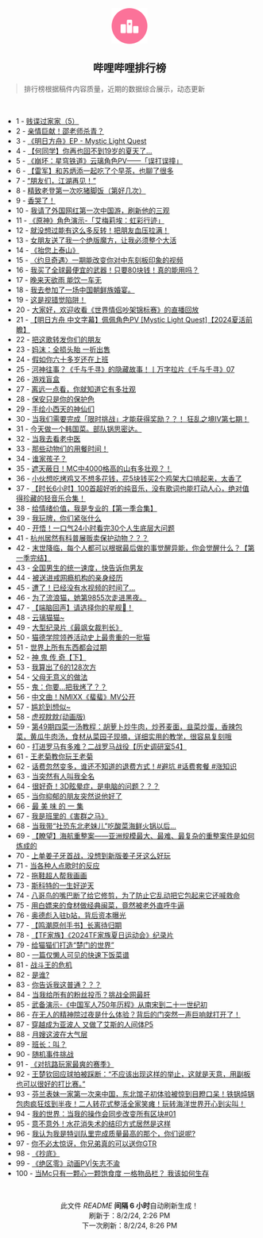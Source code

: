 <div align="center">
    <img src="./assets/icon_rank.png" alt="logo" />
    <h2>哔哩哔哩排行榜</h>
</div>

> 排行榜根据稿件内容质量，近期的数据综合展示，动态更新

<br />

<ul><li><span>1 - <a href=https://www.bilibili.com/BV1gU411S7pu>贱谍过家家（5）</a></span></li><li><span>2 - <a href=https://www.bilibili.com/BV1bE4m1d7NJ>亲情巨献！邵老师杀青？</a></span></li><li><span>3 - <a href=https://www.bilibili.com/BV1Ky411q7QC>《明日方舟》EP - Mystic Light Quest</a></span></li><li><span>4 - <a href=https://www.bilibili.com/BV15b42177rL>【何同学】你再也回不到19岁的夏天了...</a></span></li><li><span>5 - <a href=https://www.bilibili.com/BV1HM4m1y76Y>《崩坏：星穹铁道》云璃角色PV——「误打误撞」</a></span></li><li><span>6 - <a href=https://www.bilibili.com/BV1jb421778Y>【雷军】和苏炳添一起吃了个早茶，也聊了很多</a></span></li><li><span>7 - <a href=https://www.bilibili.com/BV1yH4y1c7Aq>“朋友们，江湖再见！”</a></span></li><li><span>8 - <a href=https://www.bilibili.com/BV1bM4m1y7Mj>精致老登第一次吃猪脚饭（第好几次）</a></span></li><li><span>9 - <a href=https://www.bilibili.com/BV1MZ421K7s3>香哭了！</a></span></li><li><span>10 - <a href=https://www.bilibili.com/BV1SU411U7AK>我请了外国网红第一次中国游，刷新他的三观</a></span></li><li><span>11 - <a href=https://www.bilibili.com/BV1Li421a7oH>《原神》角色演示-「艾梅莉埃：虹彩行迹」</a></span></li><li><span>12 - <a href=https://www.bilibili.com/BV1cf421B72c>就没想过能有这么多反转！把朋友血压拉满！</a></span></li><li><span>13 - <a href=https://www.bilibili.com/BV1cS42197VV>女朋友送了我一个绝版魔方，让我必须整个大活</a></span></li><li><span>14 - <a href=https://www.bilibili.com/BV1tz421i7zb>《抬您上泰山》</a></span></li><li><span>15 - <a href=https://www.bilibili.com/BV1bi421a7ka>〈约旦奇遇〉一期能改变你对中东刻板印象的视频</a></span></li><li><span>16 - <a href=https://www.bilibili.com/BV1Mf421i7ri>我买了全球最便宜的武器！只要80块钱！真的能用吗？</a></span></li><li><span>17 - <a href=https://www.bilibili.com/BV1MS42197VC>晚来天欲雨 能饮一车无</a></span></li><li><span>18 - <a href=https://www.bilibili.com/BV1RS421X7hP>我去参加了一场中国朝鲜族婚宴。</a></span></li><li><span>19 - <a href=https://www.bilibili.com/BV1yr421M7Gn>这是视错觉陷阱！</a></span></li><li><span>20 - <a href=https://www.bilibili.com/BV1gH4y1c7RK>大家好，欢迎收看《世界情侣吵架锦标赛》的直播回放</a></span></li><li><span>21 - <a href=https://www.bilibili.com/BV1Sf421q7dN>【明日方舟 中文字幕】佩佩角色PV [Mystic Light Quest]【2024夏活前瞻】</a></span></li><li><span>22 - <a href=https://www.bilibili.com/BV1wW421R7rR>把这歌转发你们的朋友</a></span></li><li><span>23 - <a href=https://www.bilibili.com/BV17m42137oU>妈沫：全损头胎 一折出售</a></span></li><li><span>24 - <a href=https://www.bilibili.com/BV1uE421A7x3>假如你六十多岁还在上班</a></span></li><li><span>25 - <a href=https://www.bilibili.com/BV1WT421r7ur>河神往事？《千与千寻》的隐藏故事！丨万字拉片《千与千寻》07</a></span></li><li><span>26 - <a href=https://www.bilibili.com/BV1XW42197yz>游戏盲盒</a></span></li><li><span>27 - <a href=https://www.bilibili.com/BV15Z421K7Ra>离远一点看，你就知道它有多壮观</a></span></li><li><span>28 - <a href=https://www.bilibili.com/BV1o4421Z7WW>保安只是你的保护色</a></span></li><li><span>29 - <a href=https://www.bilibili.com/BV1Fz421i7ca>手绘小西天的神仙们</a></span></li><li><span>30 - <a href=https://www.bilibili.com/BV1AU411S7Z4>当我们需要完成「限时挑战」才能获得奖励？？！ 狂乱之境IV第七期！</a></span></li><li><span>31 - <a href=https://www.bilibili.com/BV1cb421J7UW>今天做一个韩国菜。部队锅思密达。</a></span></li><li><span>32 - <a href=https://www.bilibili.com/BV14m42137g5>当我去看老中医</a></span></li><li><span>33 - <a href=https://www.bilibili.com/BV1SZ421N7nG>那些动物们的用餐时间！</a></span></li><li><span>34 - <a href=https://www.bilibili.com/BV1Ti421a7VH>谁家孩子？</a></span></li><li><span>35 - <a href=https://www.bilibili.com/BV1tT42167KN>遮天蔽日！MC中4000格高的山有多壮观？！</a></span></li><li><span>36 - <a href=https://www.bilibili.com/BV1sx4y147tC>小伙想吃烤鸡又不想多花钱，花5块钱买2个鸡架大口啃起来，太香了</a></span></li><li><span>37 - <a href=https://www.bilibili.com/BV1Tx4y147ag>【时长6小时】100首超好听的纯音乐，没有歌词也能打动人心，绝对值得珍藏的轻音乐合集！</a></span></li><li><span>38 - <a href=https://www.bilibili.com/BV1Qr421M7jt>给情绪价值，我是专业的【第一季合集】</a></span></li><li><span>39 - <a href=https://www.bilibili.com/BV1gb42177xL>我玩牌，你们紧张什么</a></span></li><li><span>40 - <a href=https://www.bilibili.com/BV1wS42197Ye>开悟！一口气24小时看完30个人生底层大问题</a></span></li><li><span>41 - <a href=https://www.bilibili.com/BV1MU411S7Cc>杭州居然有科普展贩卖保护动物？？？</a></span></li><li><span>42 - <a href=https://www.bilibili.com/BV1ME421A7Wk>末世降临，每个人都可以根据最后做的事觉醒异能，你会觉醒什么？【第一季完结】</a></span></li><li><span>43 - <a href=https://www.bilibili.com/BV1Qi421h7yv>全国男生的统一速度，快告诉你男友</a></span></li><li><span>44 - <a href=https://www.bilibili.com/BV1CZ421T7ZF>被送进戒网瘾机构的亲身经历</a></span></li><li><span>45 - <a href=https://www.bilibili.com/BV11r421M7fZ>遭了！已经没有水视频的时间了...</a></span></li><li><span>46 - <a href=https://www.bilibili.com/BV1wEvrevEYz>为了流浪猫，她第9855次走进黑夜。</a></span></li><li><span>47 - <a href=https://www.bilibili.com/BV1nEvDe4EiK>【端脑回声】请选择你的星舰🚀！</a></span></li><li><span>48 - <a href=https://www.bilibili.com/BV1PW421971H>云璃猫猫~</a></span></li><li><span>49 - <a href=https://www.bilibili.com/BV1dZ421N748>大型纪录片《最飒女裁判长》</a></span></li><li><span>50 - <a href=https://www.bilibili.com/BV1JS42197F5>猫德学院领养活动史上最贵重的一批猫</a></span></li><li><span>51 - <a href=https://www.bilibili.com/BV11f421v7hS>世界上所有东西都会过期</a></span></li><li><span>52 - <a href=https://www.bilibili.com/BV19E4m1R761>神 鬼 传 奇【下】</a></span></li><li><span>53 - <a href=https://www.bilibili.com/BV1KDvreCEen>我算出了6的128次方</a></span></li><li><span>54 - <a href=https://www.bilibili.com/BV1qE4m1R7Lf>父母无意义的做法</a></span></li><li><span>55 - <a href=https://www.bilibili.com/BV1ME421A7ts>鬼：你要...把我烤了？？</a></span></li><li><span>56 - <a href=https://www.bilibili.com/BV1vW42197Jv>中文曲！NMIXX《蜚蜚》MV公开</a></span></li><li><span>57 - <a href=https://www.bilibili.com/BV1fE4m1X7PZ>尴尬到想似~</a></span></li><li><span>58 - <a href=https://www.bilibili.com/BV16S411w7Gp>虎视眈眈(动画版)</a></span></li><li><span>59 - <a href=https://www.bilibili.com/BV1rW42197sy>第49期四菜一汤教程：胡萝卜炒牛肉，炒荞麦面，韭菜炒蛋，香辣包菜，黄瓜牛肉汤，食材从菜园子现摘，详细实用的教学，很容易复刻哦</a></span></li><li><span>60 - <a href=https://www.bilibili.com/BV1kW42197o7>打进罗马有多难？二战罗马战役【历史调研室54】</a></span></li><li><span>61 - <a href=https://www.bilibili.com/BV1az421B7be>王老菊教你玩王老菊</a></span></li><li><span>62 - <a href=https://www.bilibili.com/BV14Z421N75w>话费忽然变多，谁还不知道的退费方式！#避坑 #话费套餐 #涨知识</a></span></li><li><span>63 - <a href=https://www.bilibili.com/BV11f421v7MU>当突然有人叫我全名</a></span></li><li><span>64 - <a href=https://www.bilibili.com/BV1Rb421E7k1>很好奇！3D眩晕症，是电脑的问题？？？</a></span></li><li><span>65 - <a href=https://www.bilibili.com/BV1yy411i7Nr>当你抑郁的朋友突然说他好了</a></span></li><li><span>66 - <a href=https://www.bilibili.com/BV1rb421J7Wo>最 美 味 的 一 集</a></span></li><li><span>67 - <a href=https://www.bilibili.com/BV1Df421v7AU>我是班里的《害群之马》</a></span></li><li><span>68 - <a href=https://www.bilibili.com/BV1EZ421K7Sy>当我带“社恐东北老妹儿”吃酸菜海鲜火锅以后...</a></span></li><li><span>69 - <a href=https://www.bilibili.com/BV1m4421Z7yD>【瞭望】海航重整案——亚洲规模最大、最难、最复杂的重整案件是如何炼成的</a></span></li><li><span>70 - <a href=https://www.bilibili.com/BV1Ew4m1k7hr>上单姜子牙首战，没想到新版姜子牙这么好玩</a></span></li><li><span>71 - <a href=https://www.bilibili.com/BV1bU411U73h>当各种人点歌时的反应</a></span></li><li><span>72 - <a href=https://www.bilibili.com/BV1FH4y1c7Xm>拖鞋超人帮我画画</a></span></li><li><span>73 - <a href=https://www.bilibili.com/BV17svDepEQH>斯科特的一生好逆天</a></span></li><li><span>74 - <a href=https://www.bilibili.com/BV1dE4m1R7sj>八哥鸟的嘴巴断了给它修剪，为了防止它乱动把它包起来它还喊救命</a></span></li><li><span>75 - <a href=https://www.bilibili.com/BV1Tf421B7QM>用白嫖来的食材做经典闽菜，竟然被老外直呼牛逼</a></span></li><li><span>76 - <a href=https://www.bilibili.com/BV1oE4m1X7Em>奥德彪入驻b站，背后资本曝光</a></span></li><li><span>77 - <a href=https://www.bilibili.com/BV1cb421J7HA>【鸣潮原创手书】长离待归期</a></span></li><li><span>78 - <a href=https://www.bilibili.com/BV1gE421A7TY>【TF家族】《2024TF家族夏日运动会》纪录片</a></span></li><li><span>79 - <a href=https://www.bilibili.com/BV1Ni421a7bz>给猫猫们打造“楚门的世界”</a></span></li><li><span>80 - <a href=https://www.bilibili.com/BV14W4219781>一篇仅懒人可见的快速下饭菜谱</a></span></li><li><span>81 - <a href=https://www.bilibili.com/BV1BH4y1c7EJ>战斗王的危机</a></span></li><li><span>82 - <a href=https://www.bilibili.com/BV1MS42197ZA>是谁?</a></span></li><li><span>83 - <a href=https://www.bilibili.com/BV1o4421U7aN>你告诉我这普通？？？</a></span></li><li><span>84 - <a href=https://www.bilibili.com/BV1eE4m1R76D>当我给所有的粉丝投币？挑战全网最肝</a></span></li><li><span>85 - <a href=https://www.bilibili.com/BV1Kf421B7Xu>武备演示-《中国军人750年历程》从南宋到二十一世纪初</a></span></li><li><span>86 - <a href=https://www.bilibili.com/BV1NE4m197Cz>在无人的精神院过夜是什么体验？背后的门突然一声巨响就打开了！</a></span></li><li><span>87 - <a href=https://www.bilibili.com/BV1kf421q79j>穿越成为亚波人 又做了艾斯的人间体P5</a></span></li><li><span>88 - <a href=https://www.bilibili.com/BV11E421w7vE>月嫂这波在大气层</a></span></li><li><span>89 - <a href=https://www.bilibili.com/BV1QE421w756>班长：叫？</a></span></li><li><span>90 - <a href=https://www.bilibili.com/BV1um42137Qj>随机事件挑战</a></span></li><li><span>91 - <a href=https://www.bilibili.com/BV11f421v7E1>《对抗路玩家最爽的赛季》</a></span></li><li><span>92 - <a href=https://www.bilibili.com/BV1eS42197Sq>王楚钦回应球拍被踩断：“不应该出现这样的举止，这就是天意，用副板也可以很好的打比赛。”</a></span></li><li><span>93 - <a href=https://www.bilibili.com/BV1NT421r7Fo>芬兰表妹一家第一次来中国，东北馆子初体验被惊到目瞪口呆！铁锅炖锅包肉疯狂炫到半夜！二人转花式整活全家笑瘫！玩转海洋世界开心到尖叫！</a></span></li><li><span>94 - <a href=https://www.bilibili.com/BV1A1421t7jo>我的世界：当我的操作会同步改变所有区块#01</a></span></li><li><span>95 - <a href=https://www.bilibili.com/BV1rW42197jp>意不意外！水花消失术的结印方式居然是这样</a></span></li><li><span>96 - <a href=https://www.bilibili.com/BV1Vz421i7Xq>我认为我是特训队里完成质量最高的那个，你们说呢?</a></span></li><li><span>97 - <a href=https://www.bilibili.com/BV1V1421t769>你不必太惊讶，你兄弟真的可以送你GTR</a></span></li><li><span>98 - <a href=https://www.bilibili.com/BV1Gb421777N>《抄底》</a></span></li><li><span>99 - <a href=https://www.bilibili.com/BV1MW42197Uk>《绝区零》动画PV|矢志不渝</a></span></li><li><span>100 - <a href=https://www.bilibili.com/BV1V4421S7dL>当Mc只有一颗心一颗饱食度 一格物品栏？ 我该如何生存</a></span></li></ul>

<br />

<p align=center>此文件 <i>README</i> <b>间隔 6 小时</b>自动刷新生成！<br>刷新于：8/2/24, 2:26 PM<br>下一次刷新：8/2/24, 8:26 PM</p>